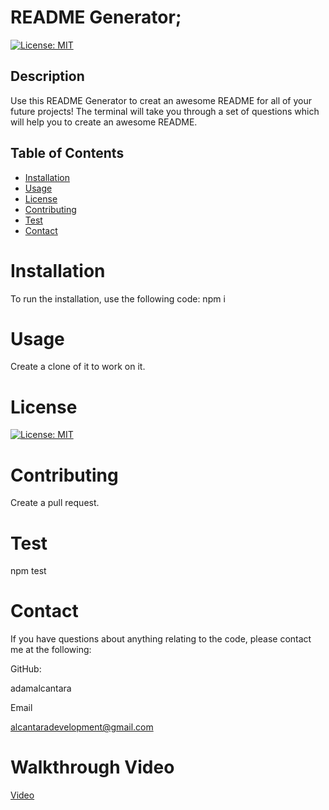 # README Generator;
  [![License: MIT](https://img.shields.io/badge/License-MIT-yellow.svg)](https://opensource.org/licenses/MIT)

  ## Description 
Use this README Generator to creat an awesome README for all of your future projects!  The terminal will take you through a set of questions which will help you to create an awesome README.
  ## Table of Contents 

  * [Installation](#installation)
  * [Usage](#usage)
  * [License](#license)
  * [Contributing](#contributing)
  * [Test](#test)
  * [Contact](#contact)

  # Installation
  To run the installation, use the following code:
  npm i

  # Usage
  Create a clone of it to work on it.


  # License
  [![License: MIT](https://img.shields.io/badge/License-MIT-yellow.svg)](https://opensource.org/licenses/MIT)
  
  # Contributing
  Create a pull request.

  # Test
  npm test

  # Contact
  If you have questions about anything relating to the code, please contact me at the following: 

  
  GitHub: 

  adamalcantara 

  Email 

  alcantaradevelopment@gmail.com 

  # Walkthrough Video
  [Video](https://drive.google.com/file/d/1D36B0abhM3bIy0QqMYOVWn2QhJaQ0UyW/view)

  
